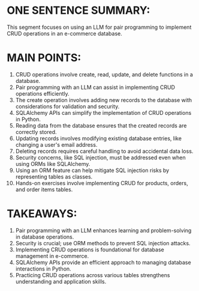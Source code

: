 # ONE SENTENCE SUMMARY:

This segment focuses on using an LLM for pair programming to implement CRUD operations in an e-commerce database.

# MAIN POINTS:

1. CRUD operations involve create, read, update, and delete functions in a database.
2. Pair programming with an LLM can assist in implementing CRUD operations efficiently.
3. The create operation involves adding new records to the database with considerations for validation and security.
4. SQLAlchemy APIs can simplify the implementation of CRUD operations in Python.
5. Reading data from the database ensures that the created records are correctly stored.
6. Updating records involves modifying existing database entries, like changing a user's email address.
7. Deleting records requires careful handling to avoid accidental data loss.
8. Security concerns, like SQL injection, must be addressed even when using ORMs like SQLAlchemy.
9. Using an ORM feature can help mitigate SQL injection risks by representing tables as classes.
10. Hands-on exercises involve implementing CRUD for products, orders, and order items tables.

# TAKEAWAYS:

1. Pair programming with an LLM enhances learning and problem-solving in database operations.
2. Security is crucial; use ORM methods to prevent SQL injection attacks.
3. Implementing CRUD operations is foundational for database management in e-commerce.
4. SQLAlchemy APIs provide an efficient approach to managing database interactions in Python.
5. Practicing CRUD operations across various tables strengthens understanding and application skills.
